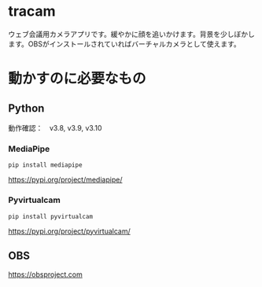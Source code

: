 # tracam
ウェブ会議用カメラアプリです。緩やかに顔を追いかけます。背景を少しぼかします。OBSがインストールされていればバーチャルカメラとして使えます。

# 動かすのに必要なもの
## Python
動作確認：　v3.8, v3.9, v3.10
### MediaPipe
    pip install mediapipe
https://pypi.org/project/mediapipe/
### Pyvirtualcam
    pip install pyvirtualcam
https://pypi.org/project/pyvirtualcam/
## OBS
https://obsproject.com
